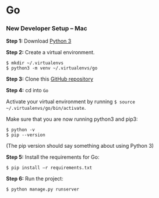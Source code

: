 # Go

### New Developer Setup – Mac

**Step 1:** Download [Python 3](https://www.python.org/)

**Step 2:** Create a virtual environment.

```
$ mkdir ~/.virtualenvs
$ python3 -m venv ~/.virtualenvs/go
```

**Step 3:** Clone this [GitHub repository](https://github.com/Bargotta/Go)

**Step 4:**  cd into `Go`

Activate your virtual environment by running `$ source ~/.virtualenvs/go/bin/activate`.

Make sure that you are now running python3 and pip3:

```
$ python -v
$ pip --version
```

(The pip version should say something about using Python 3)

**Step 5:** Install the requirements for Go:

`$ pip install –r requirements.txt`

**Step 6:** Run the project:

`$ python manage.py runserver`
